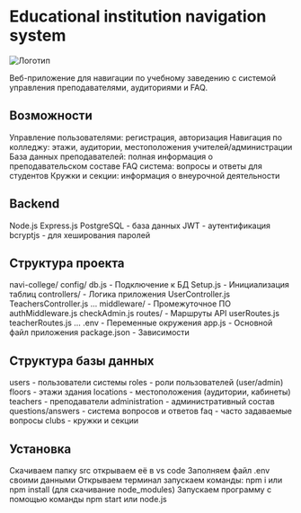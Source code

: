 # Educational institution navigation system
 
![Логотип](https://octodex.github.com/images/orderedlistocat.png "Логотип GitHub")
 
Веб-приложение для навигации по учебному заведению с системой управления преподавателями, аудиториями и FAQ.

## Возможности

Управление пользователями: регистрация, авторизация 
Навигация по колледжу: этажи, аудитории, местоположения учителей/администрации
База данных преподавателей: полная информация о преподавательском составе
FAQ система: вопросы и ответы для студентов
Кружки и секции: информация о внеурочной деятельности

## Backend
Node.js 
Express.js 
PostgreSQL - база данных 
JWT - аутентификация
bcryptjs - для хеширования паролей 

## Структура проекта
navi-college/
    config/ 
        db.js - Подключение к БД 
        Setup.js - Инициализация таблиц
    controllers/ - Логика приложения
        UserController.js
        TeachersController.js
        ...
    middleware/ - Промежуточное ПО
        authMiddleware.js
        checkAdmin.js
    routes/ - Маршруты API
        userRoutes.js
        teacherRoutes.js
        ...
    .env - Переменные окружения
    app.js - Основной файл приложения
    package.json - Зависимости

## Структура базы данных
users - пользователи системы
roles -  роли пользователей (user/admin)
floors - этажи здания
locations - местоположения (аудитории, кабинеты)
teachers - преподаватели
administration - административный состав
questions/answers - система вопросов и ответов
faq - часто задаваемые вопросы
clubs - кружки и секции

## Установка
Скачиваем папку src открываем её в vs code
Заполняем файл .env своими данными
Открываем терминал запускаем команды: npm i или npm install (для скачивание node_modules)
Запускаем программу с помощью команды npm start или node.js